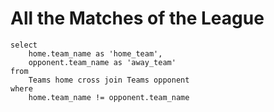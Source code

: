 # All the Matches of the League
```
select
    home.team_name as 'home_team',
    opponent.team_name as 'away_team'
from
    Teams home cross join Teams opponent
where
    home.team_name != opponent.team_name 
```